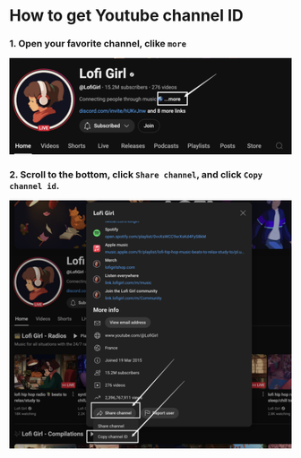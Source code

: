 # How to get Youtube channel ID

### 1. Open your favorite channel, clike `more` 
![youtube channel detail](../assets/img/youtube-channel-more.png)

### 2. Scroll to the bottom, click `Share channel`, and click  `Copy channel id`.
![youtube channel id](../assets/img/youtube-channel-id.png)